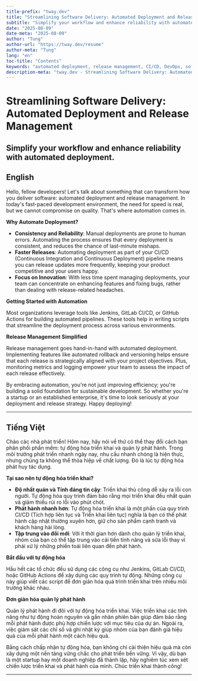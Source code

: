```yaml
---
title-prefix: "tway.dev"
title: "Streamlining Software Delivery: Automated Deployment and Release Management"
subtitle: "Simplify your workflow and enhance reliability with automated deployment."
date: "2025-08-09"
date-meta: "2025-08-09"
author: "Tung"
author-url: "https://tway.dev/resume"
author-meta: "Tung"
lang: "en"
toc-title: "Contents"
keywords: "automated deployment, release management, CI/CD, DevOps, software delivery, automation"
description-meta: "tway.dev - Streamlining Software Delivery: Automated Deployment and Release Management - Simplify your workflow and enhance reliability with automated deployment."
---
```


# Streamlining Software Delivery: Automated Deployment and Release Management
## Simplify your workflow and enhance reliability with automated deployment.

## English
Hello, fellow developers! Let's talk about something that can transform how you deliver software: automated deployment and release management. In today's fast-paced development environment, the need for speed is real, but we cannot compromise on quality. That's where automation comes in.

**Why Automate Deployment?**

- **Consistency and Reliability**: Manual deployments are prone to human errors. Automating the process ensures that every deployment is consistent, and reduces the chance of last-minute mishaps.
- **Faster Releases**: Automating deployment as part of your CI/CD (Continuous Integration and Continuous Deployment) pipeline means you can release updates more frequently, keeping your product competitive and your users happy.
- **Focus on Innovation**: With less time spent managing deployments, your team can concentrate on enhancing features and fixing bugs, rather than dealing with release-related headaches.

**Getting Started with Automation**

Most organizations leverage tools like Jenkins, GitLab CI/CD, or GitHub Actions for building automated pipelines. These tools help in writing scripts that streamline the deployment process across various environments.

**Release Management Simplified**

Release management goes hand-in-hand with automated deployment. Implementing features like automated rollback and versioning helps ensure that each release is strategically aligned with your project objectives. Plus, monitoring metrics and logging empower your team to assess the impact of each release effectively.

By embracing automation, you're not just improving efficiency; you're building a solid foundation for sustainable development. So whether you're a startup or an established enterprise, it's time to look seriously at your deployment and release strategy. Happy deploying!

---

## Tiếng Việt
Chào các nhà phát triển! Hôm nay, hãy nói về thứ có thể thay đổi cách bạn phân phối phần mềm: tự động hóa triển khai và quản lý phát hành. Trong môi trường phát triển nhanh ngày nay, nhu cầu nhanh chóng là hiện thực, nhưng chúng ta không thể thỏa hiệp về chất lượng. Đó là lúc tự động hóa phát huy tác dụng.

**Tại sao nên tự động hóa triển khai?**

- **Độ nhất quán và Tính đáng tin cậy**: Triển khai thủ công dễ xảy ra lỗi con người. Tự động hóa quy trình đảm bảo rằng mọi triển khai đều nhất quán và giảm thiểu rủi ro lỗi vào phút chót.
- **Phát hành nhanh hơn**: Tự động hóa triển khai là một phần của quy trình CI/CD (Tích hợp liên tục và Triển khai liên tục) nghĩa là bạn có thể phát hành cập nhật thường xuyên hơn, giữ cho sản phẩm cạnh tranh và khách hàng hài lòng.
- **Tập trung vào đổi mới**: Với ít thời gian hơn dành cho quản lý triển khai, nhóm của bạn có thể tập trung vào cải tiến tính năng và sửa lỗi thay vì phải xử lý những phiền toái liên quan đến phát hành.

**Bắt đầu với tự động hóa**

Hầu hết các tổ chức đều sử dụng các công cụ như Jenkins, GitLab CI/CD, hoặc GitHub Actions để xây dựng các quy trình tự động. Những công cụ này giúp viết các script để đơn giản hóa quá trình triển khai trên nhiều môi trường khác nhau.

**Đơn giản hóa quản lý phát hành**

Quản lý phát hành đi đôi với tự động hóa triển khai. Việc triển khai các tính năng như tự động hoàn nguyên và gắn nhãn phiên bản giúp đảm bảo rằng mỗi phát hành được phù hợp chiến lược với mục tiêu của dự án. Ngoài ra, việc giám sát các chỉ số và ghi nhật ký giúp nhóm của bạn đánh giá hiệu quả của mỗi phát hành một cách hiệu quả.

Bằng cách chấp nhận tự động hóa, bạn không chỉ cải thiện hiệu quả mà còn xây dựng một nền tảng vững chắc cho phát triển bền vững. Vì vậy, dù bạn là một startup hay một doanh nghiệp đã thành lập, hãy nghiêm túc xem xét chiến lược triển khai và phát hành của mình. Chúc triển khai thành công!

---